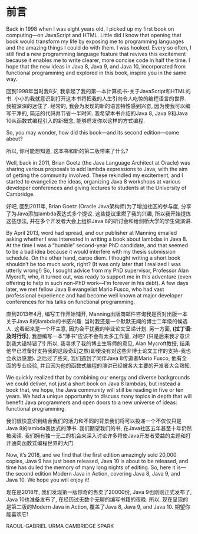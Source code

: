 # 前言
<p class="en">Back in 1998 when I was eight years old, I picked up my first book on computing—on JavaScript and HTML. Little did I know that opening that book would transform my life by exposing me to programming languages and the amazing things I could do with them. I was hooked. Every so often, I still find a new programming language feature that revives this excitement because it enables me to write clearer, more concise code in half the time. I hope that the new ideas in Java 8, Java 9, and Java 10, incorporated from functional programming and explored in this book, inspire you in the same way.</p>

回到1998年当时我8岁, 我拿起了我的第一本计算机书-关于JavaScript和HTML的书. 小小的我就意识到打开这本书将把我的人生引向令人吃惊的编程语言的世界. 我被深深的迷住了. 经常的, 我会为发现的新的语言特性感到兴奋, 因为使我可以编写干净的, 简洁的代码并节省一半时间. 我希望本书介绍的Java 8, Java 9和Java 10从函数式编程引入的新概念, 能够启发你以这样的方式编程.

<p class="en">So, you may wonder, how did this book—and its second edition—come about?</p>

所以, 你可能想知道, 这本书和新的第二版带来了什么?

<p class="en">Well, back in 2011, Brian Goetz (the Java Language Architect at Oracle) was sharing various proposals to add lambda expressions to Java, with the aim of getting the community involved. These rekindled my excitement, and I started to evangelize the ideas, organizing Java 8 workshops at various developer conferences and giving lectures to students at the University of Cambridge.</p>

好吧, 回到2011年, Brian Goetz (Oracle Java架构师)为了增加社区的参与度, 分享了为Java添加lambda表达式多个提议. 这些提议重燃了我的兴趣, 所以我开始提炼这些想法, 并在多个开发者大会上组织Java 8的研讨会和给剑桥大学的学生做演讲.

<p class="en">By April 2013, word had spread, and our publisher at Manning emailed asking whether I was interested in writing a book about lambdas in Java 8. At the time I was a “humble” second-year PhD candidate, and that seemed to be a bad idea because it would interfere with my thesis submission schedule. On the other hand, carpe diem. I thought writing a short book shouldn’t be too much work, right? (It was only later that I realized I was utterly wrong!) So, I sought advice from my PhD supervisor, Professor Alan Mycroft, who, it turned out, was ready to support me in this adventure (even offering to help in such non-PhD work—I’m forever in his debt). A few days later, we met fellow Java 8 evangelist Mario Fusco, who had vast professional experience and had become well known at major developer conferences for his talks on functional programming.</p>

直到2013年4月, 编写工作开始铺开, Manning出版商邮件咨询我是否对出版一本关于Java 8的lambda的书感兴趣. 当时我还是一个默默无闻的博士二年级的候选人. 这看起来是一个坏主意, 因为会干扰我的毕业论文呈递计划. 另一方面, **(拉丁语: 及时行乐)**, 我想编写一本"薄书"应该不会有太多工作量, 对吧? (只是后来我才意识到我大错特错了!) 所以, 我寻求了我的博士生导师的意见, Alan Mycroft教授, 结果他早已准备好支持我的这段奇幻之旅(即使没有对这些非博士论文工作的支持-我也会永远感激). 之后过了些天, 我们遇到了同伴Java 8传道者Mario Fusco, 他有全面的专业经验, 并且因为他的函数式编程的演讲已经被各大主要的开发者大会熟知.

<p class="en">We quickly realized that by combining our energy and diverse backgrounds we could deliver, not just a short book on Java 8 lambdas, but instead a book that, we hope, the Java community will still be reading in five or ten years. We had a unique opportunity to discuss many topics in depth that will benefit Java programmers and open doors to a new universe of ideas: functional programming.</p>

我们很快意识到结合我们的活力和不同的背景我们将可以投递一个不仅仅只是Java 8的lambda表达式的薄书. 我们期望我们的书, 在Java社区五年甚至十年仍然被阅读. 我们拥有独一无二的机会来深入讨论许多将使Java开发者受益的主题和打开通向函数式编程世界的大门.

<p class="en">Now, it’s 2018, and we find that the first edition amazingly sold 20,000 copies, Java 9 has just been released, Java 10 is about to be released, and time has dulled the memory of many long nights of editing. So, here it is—the second edition Modern Java in Action, covering Java 8, Java 9, and Java 10. We hope you will enjoy it!</p>

现在是2018年, 我们发现第一版惊奇的售卖了20000份, Java 9也刚刚正式发布了, Java 10也准备发布了, 在经历过无数个无聊的编写书籍的夜晚. 所以, 现在呈现的是第二版的Modern Java in Action, 覆盖了Java 8, Java 9, and Java 10. 期望你能喜欢它!

RAOUL-GABRIEL URMA 
CAMBRIDGE SPARK
